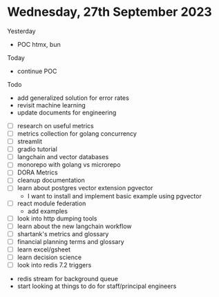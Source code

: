 # Wednesday, 27th September 2023

Yesterday
- POC htmx, bun

Today
- continue POC

Todo
- add generalized solution for error rates
- revisit machine learning
- update documents for engineering
- [ ] research on useful metrics
- [ ] metrics collection for golang concurrency
- [ ] streamlit
- [ ] gradio tutorial
- [ ] langchain and vector databases
- [ ] monorepo with golang vs microrepo
- [ ] DORA Metrics
- [ ] cleanup documentation
- [ ] learn about postgres vector extension pgvector
	- I want to install and implement basic example using pgvector
- [ ] react module federation
  - add examples
- [ ] look into http dumping tools
- [ ] learn about the new langchain workflow
- [ ] shartank's metrics and glossary
- [ ] financial planning terms and glossary
- [ ] learn excel/gsheet
- [ ] learn decision science
- [ ] look into redis 7.2 triggers
- redis stream for background queue
- start looking at things to do for staff/principal engineers
